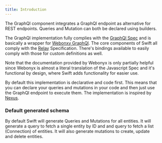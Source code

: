 ```yaml
---
title: Introduction
---
```


The GraphQl component integrates a GraphQl endpoint as alternative for REST endpoints. Queries and Mutation can both be declared using builders.

The GraphQl implementation fully complies with the [GraphQl Spec](http://spec.graphql.org/) and is basically a wrapper for [Webonxy GraphQl](https://github.com/webonyx/graphql-php). The core components of Swift all comply with the [Relay](https://graphql.org/learn/pagination/) Specification. There's bindings available to easily comply with those for custom definitions as well.

Note that the documentation provided by Webonyx is only partially helpful since Webonyx is almost a literal translation of the Javascript Spec and it's functional by design, where Swift adds functionality for easier use.

By default this implementation is declarative and code first. This means that you can declare your queries and mutations in your code and then just use the GraphQl endpoint to execute them. The implementation is inspired by [Nexus](https://github.com/graphql-nexus/nexus).

### Default generated schema
By default Swift will generate Queries and Mutations for all entities. It will generate a query to fetch a single entity by ID and and query to fetch a list (Connection) of entities. It will also generate mutations to create, update and delete entities.

